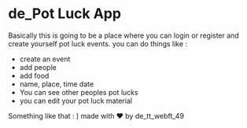# de_Pot Luck App
Basically this is going to be a place where you can login or register and create yourself pot luck events.
you can do things like :
- create an event
 - add people
 - add food
 - name, place, time date
- You can see other peoples pot lucks
- you can edit your pot luck material


Something like that : )
made with ❤ by de_tt_webft_49
